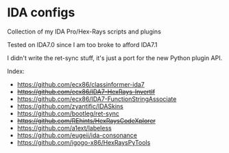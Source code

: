 # IDA configs
Collection of my IDA Pro/Hex-Rays scripts and plugins

Tested on IDA7.0 since I am too broke to afford IDA7.1

I didn't write the ret-sync stuff, it's just a port for the new Python plugin API.

Index:
 - https://github.com/ecx86/classinformer-ida7
 - ~~https://github.com/ecx86/IDA7-HexRays-InvertIf~~
 - https://github.com/ecx86/IDA7-FunctionStringAssociate
 - https://github.com/zyantific/IDASkins
 - https://github.com/bootleg/ret-sync
 - ~~https://github.com/REhints/HexRaysCodeXplorer~~
 - https://github.com/a1ext/labeless
 - https://github.com/eugeii/ida-consonance
 - https://github.com/igogo-x86/HexRaysPyTools
